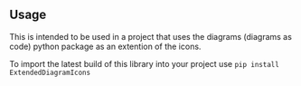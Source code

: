 ## Usage

This is intended to be used in a project that uses the diagrams (diagrams as code) python package as an extention of the icons.

To import the latest build of this library into your project use `pip install ExtendedDiagramIcons`